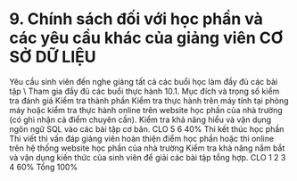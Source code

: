 # 9. Chính sách đối với học phần và các yêu cầu khác của giảng viên CƠ SỞ DỮ LIỆU
Yêu cầu sinh viên đến nghe giảng tất cả các buổi học làm đầy đủ các
bài tập \ Tham gia đầy đủ các buổi thực hành
10.1. Mục đích và trọng số kiểm tra đánh giá Kiểm tra thành phần Kiểm tra thực hành trên máy tính tại phòng máy hoặc kiểm tra thực hành online trên website học phần của nhà trường (có ghi nhận cả điểm chuyên cần). Kiểm tra khả năng hiểu và vận dụng ngôn ngữ SQL vào các bài tập cơ bản. CLO 5 6 40% Thi kết thúc học phần Thi viết thi vấn đáp giảng viên hoàn thiện điểm học phần hoặc thi online trên hệ thống website học phần của nhà trường Kiểm tra khả năng nắm bắt và vận dụng kiến thức của sinh viên để giải các bài tập tổng hợp. CLO 1 2 3 4 60% Tổng 100%
